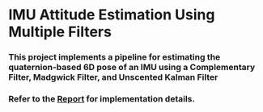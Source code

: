 # IMU Attitude Estimation Using Multiple Filters
### This project implements a pipeline for estimating the quaternion-based 6D pose of an IMU using a Complementary Filter, Madgwick Filter, and Unscented Kalman Filter

### Refer to the [Report](Report.pdf) for implementation details.
